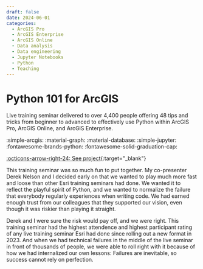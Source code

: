 ```yaml
---
draft: false 
date: 2024-06-01
categories:
  - ArcGIS Pro
  - ArcGIS Enterprise
  - ArcGIS Online
  - Data analysis
  - Data engineering
  - Jupyter Notebooks
  - Python
  - Teaching
---
```


# Python 101 for ArcGIS


Live training seminar delivered to over 4,400 people offering 48 tips and tricks from beginner to advanced to effectively use Python within ArcGIS Pro, ArcGIS Online, and ArcGIS Enterprise.

:simple-arcgis:
:material-graph:
:material-database:
:simple-jupyter:
:fontawesome-brands-python:
:fontawesome-solid-graduation-cap:

[:octicons-arrow-right-24: See project](https://www.esri.com/training/catalog/67044e44e0cbc802c8dfe661/python-101-for-arcgis/){:target="_blank"}

<!-- more -->

This training seminar was so much fun to put together. My co-presenter Derek Nelson and I decided early on that we wanted to play much more fast and loose than other Esri training seminars had done. We wanted it to reflect the playful spirit of Python, and we wanted to normalize the failure that everybody regularly experiences when writing code. We had earned enough trust from our colleagues that they supported our vision, even though it was riskier than playing it straight. 

Derek and I were sure the risk would pay off, and we were right. This training seminar had the highest attendence and highest participant rating of any live training seminar Esri had done since rolling out a new format in 2023. And when we had technical failures in the middle of the live seminar in front of thousands of people, we were able to roll right with it because of how we had internalized our own lessons: Failures are inevitable, so success cannot rely on perfection.